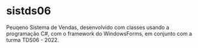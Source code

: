 # sistds06
Peuqeno Sistema de Vendas, desenvolvido com classes usando a programação C#, com o framework do WindowsForms, em conjunto com a turma TDS06 - 2022.
